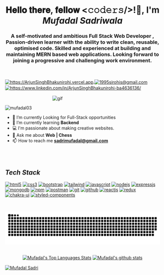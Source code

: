 
<h1 align="center">𝐇𝐞𝐥𝐥𝐨 𝐭𝐡𝐞𝐫𝐞, 𝐟𝐞𝐥𝐥𝐨𝐰 <𝚌𝚘𝚍𝚎𝚛𝚜/>!👋, I'm <i>Mufadal Sadriwala</i></h1>
<h3 align="center">A self-motivated and ambitious Full Stack Web Developer , Passion-driven learner with the ability to write clean, reusable, optimised code. Skilled and experienced at building and maintaining MERN based web applications. Looking forward to joining a progressive and challenging work environment.</h3>
<br/>
<br/> 
<a href="https://mufadal03.github.io/">
  <img align="center" src="https://img.shields.io/badge/Portfolio-18A303?style=for-the-badge&logo=ionic&logoColor=white" alt="https://ArjunSinghBhakunirohi.vercel.app" />
</a>
<a title="sadrimufadal@gmail.com" href="mailto:sadrimufadal@gmail.com">
  <img align="center" src="https://img.shields.io/badge/Gmail-D14836?style=for-the-badge&logo=gmail&logoColor=white" alt="1995sirohis@gmail.com" />
</a>
<a href="https://www.linkedin.com/in/mufadal-sadri-5a20aa190/">
  <img align="center" src="https://img.shields.io/badge/LinkedIn-0077B5?style=for-the-badge&logo=linkedin&logoColor=white" alt="https://www.linkedin.com/in/ArjunSinghBhakunirohi-ba4636136/" />
</a>
<br/>
<br/>
<a href="#"><img align="right" width="350px" src="https://r7q6w9z6.rocketcdn.me/career/wp-content/uploads/2020/03/hello.gif" alt="gif" /></a>

<br/>

<p align="left" > <img src="https://komarev.com/ghpvc/?username=mufadal03&label=Profile%20views&color=0e75b6&style=flat" alt="mufadal03" /> </p>

- 🔭 I’m currently Looking for Full-Stack opportunities 
- 🌱 I’m currently learning **Backend**
- 💻 I'm passionate about making creative websites.
- 💬 Ask me about **Web | Chess**
- 📫 How to reach me **sadrimufadal@gmail.com**




<br/>
<br/>

<h2><i>Tech Stack</i></h2>

<p>
    <a href="#"><img src="https://img.shields.io/badge/HTML5-E34F26?style=for-the-badge&logo=html5&logoColor=white" alt="html5" /></a>
    <a href="#"><img src="https://img.shields.io/badge/CSS3-1572B6?style=for-the-badge&logo=css3&logoColor=white" alt="css3" /></a>
    <a href="#"><img src="https://img.shields.io/badge/Bootstrap-563D7C?style=for-the-badge&logo=bootstrap&logoColor=white" alt="bootstrap" /></a>
    <a href="#"><img src="https://img.shields.io/badge/Tailwind_CSS-38B2AC?style=for-the-badge&logo=tailwind-css&logoColor=white" alt="tailwind" /></a>
    <a href="#"><img src="https://img.shields.io/badge/JavaScript-323330?style=for-the-badge&logo=javascript&logoColor=F7DF1E" alt="javascript" /></a>
    <a href="#"><img src="https://img.shields.io/badge/Node.js-339933?style=for-the-badge&logo=nodedotjs&logoColor=white" alt="nodejs" /></a>
    <a href="#"><img src="https://img.shields.io/badge/Express.js-000000?style=for-the-badge&logo=express&logoColor=white" alt="expressjs" /></a>
    <a href="#"><img src="https://img.shields.io/badge/MongoDB-4EA94B?style=for-the-badge&logo=mongodb&logoColor=white" alt="mongodb" /></a>
    <a href="#"><img src="https://img.shields.io/badge/npm-CB3837?style=for-the-badge&logo=npm&logoColor=white" alt="npm" /></a>
    <a href="#"><img src="https://img.shields.io/badge/Postman-FF6C37?style=for-the-badge&logo=Postman&logoColor=white" alt="postman" /></a>
    <a href="#"><img src="https://img.shields.io/badge/Git-f44d27?style=for-the-badge&logo=git&logoColor=white" alt="git" /></a>
    <a href="#"><img src="https://img.shields.io/badge/GitHub-100000?style=for-the-badge&logo=github&logoColor=white" alt="github" /></a>
    <a href="#"><img src="https://img.shields.io/badge/React-20232A?style=for-the-badge&logo=react&logoColor=61DAFB" alt="reactjs" /></a>
    <a href="#"><img src="https://img.shields.io/badge/Redux-593D88?style=for-the-badge&logo=redux&logoColor=white" alt="redux" /></a>
  <a href="#"><img src="https://img.shields.io/badge/Chakra%20UI-3bc7bd?style=for-the-badge&logo=chakraui&logoColor=white" alt="chakra-ui" /></a>
 <a href="#"><img src="https://img.shields.io/badge/styled--components-DB7093?style=for-the-badge&logo=styled-components&logoColor=white" alt="styled-components" /></a>
</p>
<br>
 
<a href="#"><img src="https://raw.githubusercontent.com/1999AZZAR/1999AZZAR/main/resources/img/grid-snake.svg" alt="snake" /></a>
<br/><br/>
<p display="flex" align="center">
<a href="#"><img alt="Mufadal's Top Languages Stats"  src="https://github-readme-stats.vercel.app/api/top-langs/?username=Mufadal03&hide=smalltalk&theme=algolia&layout=compact" width="400" /></a>
  <a href="https://github.com/Mufadal03?tab=repositories">
    <img width="400" height="auto"  alt="Mufadal's github stats" 
         src="https://github-readme-stats.vercel.app/api?username=Mufadal03&show_icons=true&theme=algolia&count_private=true" />
  </a>
  </p>
  
 <div  align="center" style="display: flex; justify-content:"center" ><a href="#"> <img align="center"  src="https://github-readme-streak-stats.herokuapp.com/?user=Mufadal03&hide=smalltalk&theme=algolia&layout=compact" alt="Mufadal Sadri" /></a></div>

